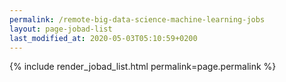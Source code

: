 ```yaml
---
permalink: /remote-big-data-science-machine-learning-jobs
layout: page-jobad-list
last_modified_at: 2020-05-03T05:10:59+0200
---
```

{% include render_jobad_list.html permalink=page.permalink %}
